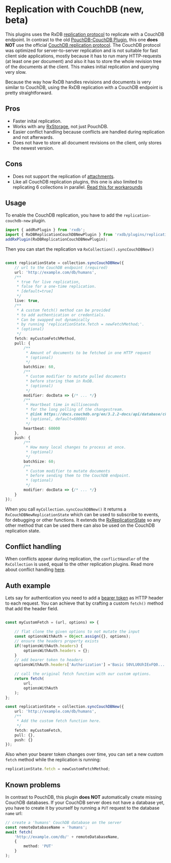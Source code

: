 # Replication with CouchDB (new, beta)

This plugins uses the RxDB [replication protocol](./replication.md) to replicate with a CouchDB endpoint. In contrast to the old [PouchDB-CouchDB Plugin](./replication-couchdb.md), this one **does NOT** use the official [CouchDB replication protocol](https://docs.couchdb.org/en/3.2.2-docs/replication/protocol.html). The CouchDB protocol was optimized for server-to-server replication and is not suitable for fast client side applications, mostly because it has to run many HTTP-requests (at least one per document) and also it has to store the whole revision tree of the documents at the client. This makes initial replication and querying very slow.

Because the way how RxDB handles revisions and documents is very similar to CouchDB, using the RxDB replication with a CouchDB endpoint is pretty straightforward.

## Pros

- Faster inital replication.
- Works with any [RxStorage](./rx-storage.md), not just PouchDB.
- Easier conflict handling because conflicts are handled during replication and not afterwards.
- Does not have to store all document revisions on the client, only stores the newest version.

## Cons

- Does not support the replication of [attachments](./rx-attachment.md).
- Like all CouchDB replication plugins, this one is also limited to replicating 6 collections in parallel. [Read this for workarounds](./replication-couchdb.md#limitations)


## Usage

To enable the CouchDB replication, you have to add the `replication-couchdb-new` plugin.

```ts
import { addRxPlugin } from 'rxdb';
import { RxDBReplicationCouchDBNewPlugin } from 'rxdb/plugins/replication-couchdb-new';
addRxPlugin(RxDBReplicationCouchDBNewPlugin);
```

Then you can start the replication va `RxCollection().syncCouchDBNew()`

```ts

const replicationState = collection.syncCouchDBNew({
    // url to the CouchDB endpoint (required)
    url: 'http://example.com/db/humans',
    /**
     * true for live replication,
     * false for a one-time replication.
     * [default=true]
     */
    live: true,
    /**
     * A custom fetch() method can be provided
     * to add authentication or credentials.
     * Can be swapped out dynamically
     * by running 'replicationState.fetch = newFetchMethod;'.
     * (optional)
     */
    fetch: myCustomFetchMethod,
    pull: {
        /**
         * Amount of documents to be fetched in one HTTP request
         * (optional)
         */
        batchSize: 60,
        /**
         * Custom modifier to mutate pulled documents
         * before storing them in RxDB.
         * (optional)
         */
        modifier: docData => {/* ... */} 
        /**
         * Heartbeat time in milliseconds
         * for the long polling of the changestream.
         * @link https://docs.couchdb.org/en/3.2.2-docs/api/database/changes.html
         * (optional, default=60000)
         */
        heartbeat: 60000
    },
    push: {
        /**
         * How many local changes to process at once.
         * (optional)
         */
        batchSize: 60;
        /**
         * Custom modifier to mutate documents
         * before sending them to the CouchDB endpoint.
         * (optional)
         */
        modifier: docData => {/* ... */} 
    }
});
```

When you call `myCollection.syncCouchDBNew()` it returns a `RxCouchDBNewReplicationState` which can be used to subscribe to events, for debugging or other functions. It extends the [RxReplicationState](./replication.md) so any other method that can be used there can also be used on the CouchDB replication state.

## Conflict handling

When conflicts appear during replication, the `conflictHandler` of the `RxCollection` is used, equal to the other replication plugins. Read more about conflict handling [here](./replication.md#conflict-handling).

## Auth example

Lets say for authentication you need to add a [bearer token](https://swagger.io/docs/specification/authentication/bearer-authentication/) as HTTP header to each request. You can achieve that by crafting a custom `fetch()` method that add the header field.


```ts

const myCustomFetch = (url, options) => {

    // flat clone the given options to not mutate the input
    const optionsWithAuth = Object.assign({}, options);
    // ensure the headers property exists
    if(!optionsWithAuth.headers) {
        optionsWithAuth.headers = {};
    }
    // add bearer token to headers
    optionsWithAuth.headers['Authorization'] ='Basic S0VLU0UhIExFQ0...';

    // call the original fetch function with our custom options.
    return fetch(
        url,
        optionsWithAuth
    );
};

const replicationState = collection.syncCouchDBNew({
    url: 'http://example.com/db/humans',
    /**
     * Add the custom fetch function here.
     */
    fetch: myCustomFetch,
    pull: {},
    push: {}
});
```

Also when your bearer token changes over time, you can set a new custom `fetch` method while the replication is running:

```ts
replicationState.fetch = newCustomFetchMethod;
```

## Known problems

In contrast to PouchDB, this plugin **does NOT** automatically create missing CouchDB databases.
If your CouchDB server does not have a database yet, you have to create it by yourself by running a `PUT` request to the database `name` url:

```ts
// create a 'humans' CouchDB database on the server
const remoteDatabaseName = 'humans';
await fetch(
    'http://example.com/db/' + remoteDatabaseName,
    {
        method: 'PUT'
    }
);
```
